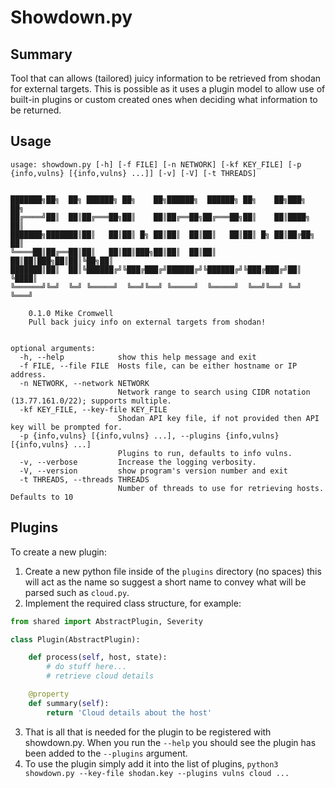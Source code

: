 # Showdown.py

## Summary

Tool that can allows (tailored) juicy information to be retrieved from shodan for external targets. This is possible as it uses a plugin model to allow use of built-in plugins or custom created ones when deciding what information to be returned.

## Usage

```
usage: showdown.py [-h] [-f FILE] [-n NETWORK] [-kf KEY_FILE] [-p {info,vulns} [{info,vulns} ...]] [-v] [-V] [-t THREADS]

       
███████╗██╗  ██╗ ██████╗ ██╗    ██╗██████╗  ██████╗ ██╗    ██╗███╗   ██╗
██╔════╝██║  ██║██╔═══██╗██║    ██║██╔══██╗██╔═══██╗██║    ██║████╗  ██║
███████╗███████║██║   ██║██║ █╗ ██║██║  ██║██║   ██║██║ █╗ ██║██╔██╗ ██║
╚════██║██╔══██║██║   ██║██║███╗██║██║  ██║██║   ██║██║███╗██║██║╚██╗██║
███████║██║  ██║╚██████╔╝╚███╔███╔╝██████╔╝╚██████╔╝╚███╔███╔╝██║ ╚████║
╚══════╝╚═╝  ╚═╝ ╚═════╝  ╚══╝╚══╝ ╚═════╝  ╚═════╝  ╚══╝╚══╝ ╚═╝  ╚═══╝

    0.1.0 Mike Cromwell
    Pull back juicy info on external targets from shodan!


optional arguments:
  -h, --help            show this help message and exit
  -f FILE, --file FILE  Hosts file, can be either hostname or IP address.
  -n NETWORK, --network NETWORK
                        Network range to search using CIDR notation (13.77.161.0/22); supports multiple.
  -kf KEY_FILE, --key-file KEY_FILE
                        Shodan API key file, if not provided then API key will be prompted for.
  -p {info,vulns} [{info,vulns} ...], --plugins {info,vulns} [{info,vulns} ...]
                        Plugins to run, defaults to info vulns.
  -v, --verbose         Increase the logging verbosity.
  -V, --version         show program's version number and exit
  -t THREADS, --threads THREADS
                        Number of threads to use for retrieving hosts. Defaults to 10
```

## Plugins

To create a new plugin:

1. Create a new python file inside of the `plugins` directory (no spaces) this will act as the name so suggest a short name to convey what will be parsed such as `cloud.py`.
2. Implement the required class structure, for example:

```python
from shared import AbstractPlugin, Severity

class Plugin(AbstractPlugin):

    def process(self, host, state):
        # do stuff here...
        # retrieve cloud details

    @property
    def summary(self):
        return 'Cloud details about the host'
```
3. That is all that is needed for the plugin to be registered with showdown.py. When you run the `--help` you should see the plugin has been added to the `--plugins` argument.
4. To use the plugin simply add it into the list of plugins, `python3 showdown.py --key-file shodan.key --plugins vulns cloud ...`
